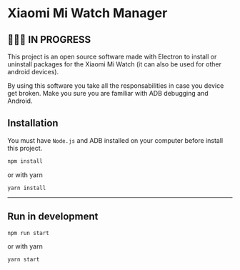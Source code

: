 # Xiaomi Mi Watch Manager

## 🚧👷‍♂️ IN PROGRESS

This project is an open source software made with Electron to install or uninstall packages for the Xiaomi Mi Watch (it can also be used for other android devices).

By using this software you take all the responsabilities in case you device get broken. Make you sure you are familiar with ADB debugging and Android.

## Installation

You must have `Node.js` and ADB installed on your computer before install this project.

```bash
npm install
```

or with yarn

```
yarn install
```

---

## Run in development

```
npm run start
```

or with yarn

```
yarn start
```
